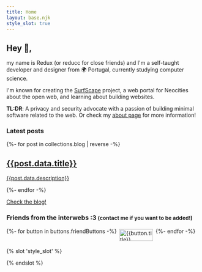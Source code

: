 ```yaml
---
title: Home
layout: base.njk
style_slot: true
---
```


<section>

## Hey 👋,

my name is Redux (or reducc for close friends) and I'm a self-taught developer and designer from 🌍 Portugal, currently studying computer science.

I'm known for creating the [SurfScape](/projects#surfscape) project, a web portal for Neocities about the open web, and learning about building websites.

**TL:DR**: A privacy and security advocate with a passion of building minimal software related to the web. Or check my [about page](/about) for more information!

### Latest posts

<div class="post-listing">
{%- for post in collections.blog | reverse -%}
<a class="post-listing__item" href="{{post.url}}">
<h2>{{post.data.title}}</h2>
<p>{{post.data.description}}</p>
</a>
{%- endfor -%}
</div>

<a href="/blog">Check the blog!</a>

### Friends from the interwebs :3 <small class="subtle">(contact me if you want to be added!)</small>

<div style="display:flex;gap:0.25em;flex-wrap:wrap;">
{%- for button in buttons.friendButtons -%}
    <a class="btn-link" href="{{button.url}}" title="{{button.title}}">
    <img src="/static/buttons/{{button.img}}" alt="{{button.title}}" width="88px" height="31px">
    </a>
{%- endfor -%}
</div>

</section>

{% slot 'style_slot' %}

<style>
    .btn-link {
        padding: 0.25em;
image-rendering: pixelated;
    }
.btn-link:hover {
    transform: scale(0.98);
}
</style>

{% endslot %}

